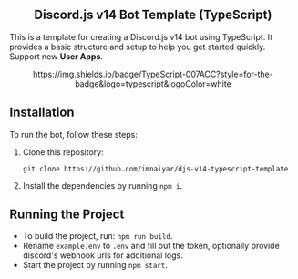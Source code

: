 <h2 align="center"> Discord.js v14 Bot Template (TypeScript) </h2>

This is a template for creating a Discord.js v14 bot using TypeScript. It provides a basic structure and setup to help you get started quickly.
Support new **User Apps**.

<p align="center"> https://img.shields.io/badge/TypeScript-007ACC?style=for-the-badge&logo=typescript&logoColor=white</p>

## Installation

To run the bot, follow these steps:

1. Clone this repository:
    ```
    git clone https://github.com/imnaiyar/djs-v14-typescript-template
    ```
2. Install the dependencies by running `npm i`.

## Running the Project

- To build the project, run: `npm run build`.
- Rename `example.env` to `.env` and fill out the token, optionally provide discord's webhook urls for additional logs.
- Start the project by running `npm start`.
